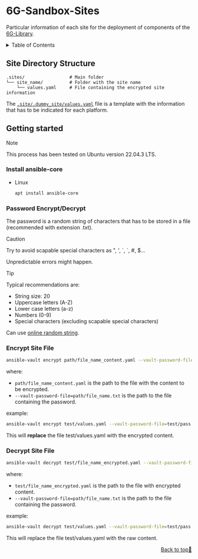 <a name="readme-top"></a>

# 6G-Sandbox-Sites <!-- omit in toc -->

Particular information of each site for the deployment of components of the [6G-Library](https://github.com/6G-SANDBOX/6G-Library).

<details>
<summary>Table of Contents</summary>

- [Site Directory Structure](#site-directory-structure)
- [Getting started](#getting-started)
  - [Install ansible-core](#install-ansible-core)
  - [Password Encrypt/Decrypt](#password-encryptdecrypt)
  - [Encrypt Site File](#encrypt-site-file)
  - [Decrypt Site File](#decrypt-site-file)

</details>

## Site Directory Structure

```
.sites/                 # Main folder
└── site_name/          # Folder with the site name
    └── values.yaml     # File containing the encrypted site information
```

The [`.site/.dummy_site/values.yaml`](.sites/.dummy_site/values.yaml) file is a template with the information that has to be indicated for each platform.

## Getting started

> [!NOTE]
> This process has been tested on Ubuntu version 22.04.3 LTS.

### Install ansible-core

- Linux

  ```sh
  apt install ansible-core
  ```

### Password Encrypt/Decrypt

The password is a random string of characters that has to be stored in a file (recommended with extension .txt).

> [!CAUTION]
> Try to avoid scapable special characters as ", ', `, ´, #, $...
> 
> Unpredictable errors might happen.

> [!TIP]
> Typical recommendations are:
>
> - String size: 20
> - Uppercase letters (A-Z)
> - Lower case letters (a-z)
> - Numbers (0-9)
> - Special characters (excluding scapable special characters)
>
> Can use [online random string](https://www.random.org/strings/).

### Encrypt Site File

```sh
ansible-vault encrypt path/file_name_content.yaml --vault-password-file=path/file_name.txt
```

where:

- `path/file_name_content.yaml` is the path to the file with the content to be encrypted.
- `--vault-password-file=path/file_name.txt` is the path to the file containing the password.

example:

```sh
ansible-vault encrypt test/values.yaml --vault-password-file=test/pass.txt
```

This will **replace** the file test/values.yaml with the encrypted content.

### Decrypt Site File

```sh
ansible-vault decrypt test/file_name_encrypted.yaml --vault-password-file=path/file_name.txt
```

where:

- `test/file_name_encrypted.yaml` is the path to the file with encrypted content.
- `--vault-password-file=path/file_name.txt` is the path to the file containing the password.

example:

```sh
ansible-vault decrypt test/values.yaml --vault-password-file=test/pass.txt
```

This will replace the file test/values.yaml with the raw content.

<p align="right"><a href="#readme-top">Back to top&#x1F53C;</a></p>